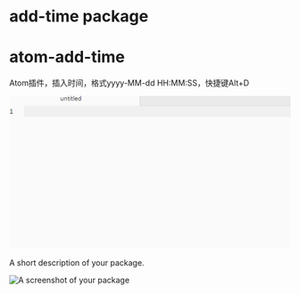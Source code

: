 # add-time package
# atom-add-time
Atom插件，插入时间，格式yyyy-MM-dd HH:MM:SS，快捷键Alt+D

![image](https://github.com/RuMengRen/Insert-time/blob/master/effect.gif?raw=true)


A short description of your package.

![A screenshot of your package](https://f.cloud.github.com/assets/69169/2290250/c35d867a-a017-11e3-86be-cd7c5bf3ff9b.gif)
